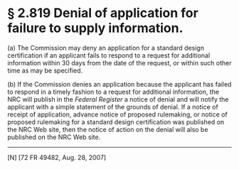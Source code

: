 # § 2.819   Denial of application for failure to supply information.

(a) The Commission may deny an application for a standard design certification if an applicant fails to respond to a request for additional information within 30 days from the date of the request, or within such other time as may be specified.


(b) If the Commission denies an application because the applicant has failed to respond in a timely fashion to a request for additional information, the NRC will publish in the _Federal Register_ a notice of denial and will notify the applicant with a simple statement of the grounds of denial. If a notice of receipt of application, advance notice of proposed rulemaking, or notice of proposed rulemaking for a standard design certification was published on the NRC Web site, then the notice of action on the denial will also be published on the NRC Web site.



---

[N] [72 FR 49482, Aug. 28, 2007]




